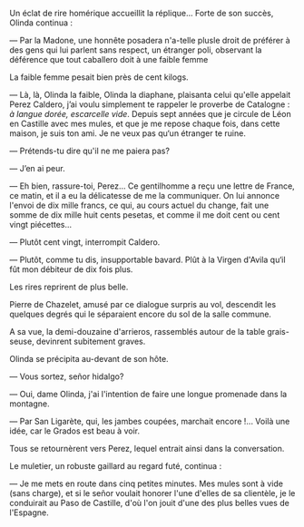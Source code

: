 
Un éclat de rire homérique accueillit la réplique... Forte de son succès,
Olinda continua :

— Par la Madone, une honnête posadera n'a-telle plusle droit de préférer à des gens qui lui parlent sans respect, un étranger poli, observant la
déférence que tout caballero doit à une faible femme

La faible femme pesait bien près de cent kilogs.

— Là, là, Olinda la faible, Olinda la diaphane, plaisanta celui qu'elle
appelait Perez Caldero, j’ai voulu simplement te rappeler le proverbe de
Catalogne : _à langue dorée, escarcelle vide_. Depuis sept années que je 
circule de Léon en Castille avec mes mules, et que je me repose chaque fois,
dans cette maison, je suis ton ami. Je ne veux pas qu‘un étranger te ruine.

— Prétends-tu dire qu'il ne me paiera pas?

— J’en ai peur.

— Eh bien, rassure-toi, Perez... Ce gentilhomme a reçu une lettre de
France, ce matin, et il a eu la délicatesse de me la communiquer. On lui
annonce l'envoi de dix mille francs, ce qui, au cours actuel du change, fait
une somme de dix mille huit cents pesetas, et comme il me doit cent ou
cent vingt piécettes...

— Plutôt cent vingt, interrompit Caldero.

— Plutôt, comme tu dis, insupportable bavard. Plût à la Virgen d'Avila
qu‘il fût mon débiteur de dix fois plus.

Les rires reprirent de plus belle.

Pierre de Chazelet, amusé par ce dialogue surpris au vol, descendit les
quelques degrés qui le séparaient encore du sol de la salle commune.

A sa vue, la demi-douzaine d'arrieros, rassemblés autour de la table grais-
seuse, devinrent subitement graves.

Olinda se précipita au-devant de son hôte.

— Vous sortez, señor hidalgo?

— Oui, dame Olinda, j'ai l'intention de faire une longue promenade
dans la montagne.

— Par San Ligarète, qui, les jambes coupées, marchait encore !... Voilà
une idée, car le Grados est beau à voir.

Tous se retournèrent vers Perez, lequel entrait ainsi dans la conversation.

Le muletier, un robuste gaillard au regard futé, continua :

— Je me mets en route dans cinq petites minutes. Mes mules sont à vide (sans
charge), et si le señor voulait honorer l'une d'elles de sa clientèle, je le 
conduirait au Paso de Castille, d'où l'on jouit d'une des plus belles vues de
l'Espagne.

 

